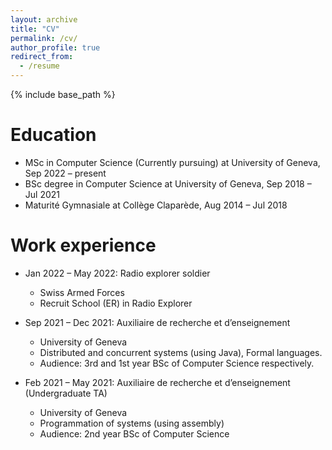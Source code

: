 ```yaml
---
layout: archive
title: "CV"
permalink: /cv/
author_profile: true
redirect_from:
  - /resume
---
```


{% include base_path %}

Education
======
* MSc in Computer Science (Currently pursuing) at University of Geneva, Sep 2022 – present
* BSc degree in Computer Science at University of Geneva, Sep 2018 – Jul 2021
* Maturité Gymnasiale at Collège Claparède, Aug 2014 – Jul 2018
 
Work experience
======
* Jan 2022 – May 2022: Radio explorer soldier
  * Swiss Armed Forces
  * Recruit School (ER) in Radio Explorer

* Sep 2021 – Dec 2021: Auxiliaire de recherche et d’enseignement
  * University of Geneva
  * Distributed and concurrent systems (using Java), Formal languages.
  * Audience: 3rd and 1st year BSc of Computer Science respectively.
 
* Feb 2021 – May 2021: Auxiliaire de recherche et d’enseignement (Undergraduate TA)
  * University of Geneva
  * Programmation of systems (using assembly)
  * Audience: 2nd year BSc of Computer Science

<!---
Skills
======
* Skill 1
* Skill 2
  * Sub-skill 2.1
  * Sub-skill 2.2
  * Sub-skill 2.3
* Skill 3

Publications
======
  <ul>{% for post in site.publications %}
    {% include archive-single-cv.html %}
  {% endfor %}</ul>
  
Talks
======
  <ul>{% for post in site.talks %}
    {% include archive-single-talk-cv.html %}
  {% endfor %}</ul>
  
Teaching
======
  <ul>{% for post in site.teaching %}
    {% include archive-single-cv.html %}
  {% endfor %}</ul>
  
Service and leadership
======
* Currently signed in to 43 different slack teams--->
